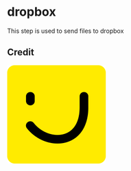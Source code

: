 # dropbox

This step is used to send files to dropbox


## Credit

![PagesJaunes](docs/pagesjaunes.png)